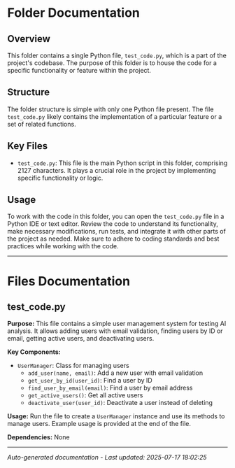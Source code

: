 # Folder Documentation

## Overview
This folder contains a single Python file, `test_code.py`, which is a part of the project's codebase. The purpose of this folder is to house the code for a specific functionality or feature within the project.

## Structure
The folder structure is simple with only one Python file present. The file `test_code.py` likely contains the implementation of a particular feature or a set of related functions.

## Key Files
- `test_code.py`: This file is the main Python script in this folder, comprising 2127 characters. It plays a crucial role in the project by implementing specific functionality or logic.

## Usage
To work with the code in this folder, you can open the `test_code.py` file in a Python IDE or text editor. Review the code to understand its functionality, make necessary modifications, run tests, and integrate it with other parts of the project as needed. Make sure to adhere to coding standards and best practices while working with the code.

---

# Files Documentation

## test_code.py

**Purpose:** This file contains a simple user management system for testing AI analysis. It allows adding users with email validation, finding users by ID or email, getting active users, and deactivating users.

**Key Components:**
- `UserManager`: Class for managing users
  - `add_user(name, email)`: Add a new user with email validation
  - `get_user_by_id(user_id)`: Find a user by ID
  - `find_user_by_email(email)`: Find a user by email address
  - `get_active_users()`: Get all active users
  - `deactivate_user(user_id)`: Deactivate a user instead of deleting

**Usage:** Run the file to create a `UserManager` instance and use its methods to manage users. Example usage is provided at the end of the file.

**Dependencies:** None

---
*Auto-generated documentation - Last updated: 2025-07-17 18:02:25*
